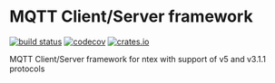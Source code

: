 # MQTT Client/Server framework

[![build status](https://github.com/ntex-rs/ntex-mqtt/actions/workflows/linux.yml/badge.svg?branch=master&event=push)](https://github.com/ntex-rs/ntex-mqtt/actions/workflows/linux.yml/badge.svg) [![codecov](https://codecov.io/gh/ntex-rs/ntex-mqtt/branch/master/graph/badge.svg)](https://codecov.io/gh/ntex-rs/ntex-mqtt) [![crates.io](https://img.shields.io/crates/v/ntex-mqtt.svg)](https://crates.io/crates/ntex-mqtt)

MQTT Client/Server framework for ntex with support of v5 and v3.1.1 protocols
